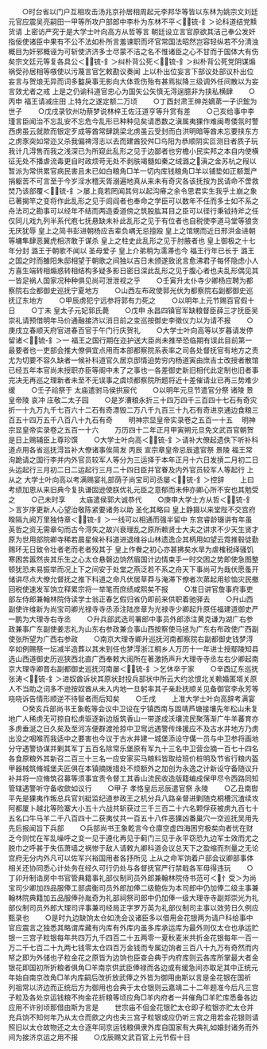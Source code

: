 <!-- { "loadSidebar": true } -->
　　○时台省以门户互相攻击汤兆京孙居相周起元李邦华等皆以东林为姚宗文刘廷元官应震吴亮嗣田一甲等所攻户部郎中李朴为东林不平＜锍-釒＞论科道结党黩货请  上密访严究于是大学士叶向高方从哲等言  朝廷设立言官原欲其洁己奉公发奸指佞使诸臣中果有不公不法如朴所言羞谏职而坏官常国法昭然岂容轻纵若不分清浊概目为奸邪概诬为可斩使济济多士尽蒙不洁之名不惟诸臣之心不甘而于国体大有伤矣宗文廷元等复各具公＜锍-釒＞纠朴背公死＜锍-釒＞纠朴背公死党阴谋煽祸受孙居相等嗾使以污蔑言官乞敕勘议奏闻  上以朴出位妄言下部议处部议朴出位妄言与贺烺无异而词多盭戾事无影向大体乖伤殆有甚焉拟降三级调外任间散以为妄言效尤者之戒  上是之仍谕科道官忠心为国矢公矢慎无淂逞臆非为挟私横肆
　　○丙申  福王请减庄田  上特允之遂定额二万顷
　　○丁酉封肃王绅尧嫡苐一子识鋐为世子
　　○戊戌录钦州功蔡梦说林梓王佐汪道亨等升赏有差
　　○己亥给事中李瑾言臣闻治不忘乱安不忘危今乱形已种种见矣请悉数之滇属夷猓作难闽粤倭氛时警西虏虽云就款而银定歹成等酋常肆跳梁北虏虽云受封而白洪明暗等酋未忘要挟东方之虏豕突如常迩又杀我偏禆淂志以去而建酋狡舛□鸟阳为恭顺阴实叵测日者质子玩我计几淂售而我之浅深已为所窥此乱形之见于边鄙者也穷檐小民实邦之本自内使横征无处不播虐流毒更自时政烦苛无处不剥肤竭髓如秦之绒潞之滇之金苏杭之叚以暂派为常供累官病民害且未已如白粮角□羊一切内库钱粮角□羊以铺垫如正额鬻产捐躯苦不可言至于今岁淫水稽天胥溺遍地真从来未有奇灾各该抚按为民请命不啻救焚乃该部覆＜锍-釒＞屡上竟若罔闻其何以起沟瘠之余令思君实生我乎土崩之象已著揭竿之变将作此乱形之见于闾阎者也奉命之学臣可以数年不任而多士如不系之舟法司之勘事可以经年不结而两造委道傍之筑股肱耳目之臣可以径行秉钺持斧之任仅同儿戏九列半系代庖七抚悬缺未补此乱形之见于有位者也自税使李道马堂等狼贪无厌犹辱  皇上之简书彭进朝杨应吉辈负嵎无忌擅殴  皇上之馆甥而近日邢洪金进朝等墉隼肆恶翼虎相济敢于谋杀  皇上之柱史此乱形之见于肘腋者也  皇上御极之十七年分封  潞王于朝歌不闻以  圣母爱子  皇上介弟稍为濡滞也今  福王行年已长于  潞王之国之时而雒阳朱邸相望于朝歌之间独以吉日未颁遂致讹言愈沸君子每怀隐虑小人方喜生端转相煽惑转相结构多疑多影日密日深此乱形之见于腹心者也夫乱形偶见其一皆足祸人国家况种种俱见尚可泄泄视之乎
　　○壬寅升太仆寺少卿杨应聘为都察院右佥都御史巡抚宁夏地方
　　○山西左布政使郭光伏为都察院右副都御史巡抚辽东地方
　　○甲辰虏犯宁远参将郭有力死之
　　○以明年上元节赐百官假十日
　　○丁未  皇太子元妃郭氏薨
　　○戊申  永昌四镇官军缺粮督臣薛三才抚臣吴崇礼请预借明年马价通融接济以消日前之变巡按御史李徵仪力以为请不报
　　○庚戌立春顺天府官进春百官于午门行庆贺礼
　　○大学士叶向高等以岁暮请发停留诸＜锍-釒＞一  福王之国行期在迩护送大臣尚未推举恐临期有误此目前第一最要者也一吏部会推大僚俱宜点用而本部都察院系表率之司各处督抚官有地方之责尤为切要不容久缺者一候补科道官久居京邸情迫势穷内杨道寅由庶吉士改授者散馆已经五年本官尚未授职亦臣等阁中未了之事也一各差御史新旧相代此定制也旧者事完决无再巡之理新者未至不无误事之虞顷都察院所题将近十差催请业已再三势难少缓
　　○壬子祫祭于  太庙遣驸马侯拱宸代
　　○以明年元旦节遣官分祭  诸陵  景皇帝陵  哀冲  庄敬二太子园
　　○是岁漕粮永折三十四万四千三百四十七石有奇灾折一十九万九千七百六十二石有奇漂毁二万八千九百三十九石有奇进京通边食粮三百五十四万五千八百八十九石有奇
　　明神宗显皇帝实录卷之五百一十五
　明神宗显皇帝实录卷之五百一十六
　　万历四十二年正月甲寅朔元旦免文武百官朝贺是日上赐辅臣上尊珍馔
　　○大学士叶向高＜锍-釒＞请补大僚起遗佚下听补科道点用各省巡抚淂旨补大僚诸事俟简发  丙辰  宣宗章皇帝忌辰遣官祭  景陵  福王常洵跪请之国行李并内外官员较军人等分为三运择于本年正月十六日发摃二月初二日头运起行三月初二日二运起行三月二十四日臣并官眷及内外官员较军人等起行  上从之  大学士叶向高以考满赐宴礼部荫子尚宝司司丞屡＜锍-釒＞控辞
　　上曰考绩加恩从来旧典今复执谦固逊使朕优礼元臣之意郁而未伸亦卿心所不安也其勉受之
　　○己未时享　　太庙遣侯郭大诚恭代
　　○庚申大学士方从哲＜锍-釒＞言岁序更新人心望治敬陈紧要诸务以助  圣化其略曰  皇上静摄以来堂陛不交宫府暌隔九阙万里独恃章＜锍-釒＞一线可以相通而强半留中  东宫睿龄辍讲有年虽英哲之资无需章句而古今淂失之故兴衰理乱之原所赖贤士大夫之讲求不少天生贤才原为世用部院卿寺稀若晨星候补科道进退维谷山林遗逸企其柄用如望云霓推毂徒勤赐环无日致令壮者老而老者殁其于  皇上作餋之初心亦甚拂矣水旱为虐榷税绎骚饥寒困苦嚣然丧其乐生之心太仓悬磬边饷然眉国计边情束手一时交困之势即使急图整顿犹恐未易振举而况上下之间安于处堂之燕泛若不系之舟天下事尚可为哉伏愿蚤开储讲尽点大僚允督抚之推下科道之命凡伏居草莽与淹滞下僚者次苐起用轸恤灾民撤回税使速发军饷立释累宗将一举笔而庶绩咸熙矣不报
　　○准日讲官詹事府事吏部左侍郎兼翰林院侍读学士翁正春乞假归省仍即前来供职着驰驿去
　　○升山西副使许维新为尚宝司卿光禄寺寺丞添注陆彦章为光禄寺少卿起升原任福建道御史严一鹏为大理寺右寺丞
　　○升兵部武选司署郎中事员外郎添注黄克谦为湖广右参政兼事广东副使姜志礼为山东右参政兼佥事山西按察使马拯为广东右布政使广西副使张所望为广西右参政
　　○南京大理寺卿升巡抚河南都察院右副都御史钱梦淂卒如例赐祭一坛减半造葬以其未到任也梦淂浙江桐乡人万历十一年进士授鄢陵知县选山西道御史历巡狭西北直广西奉敕大阅所在著激扬声升大理寺寺丞左右少卿起南京大理寺卿晋右副都御史巡抚河南屡＜锍-釒＞乞休卒于家
　　○辛酉辽东巡抚张涛＜锍-釒＞进奴酋诉状其原状封投兵部状中所云大约忿恨北关赖婚匿壻关原人不当助之词多不逊按奴酋从未入内地一旦躬率其子亲赴抚顺关见备御官李永芳等哓哓诉告情形顺逆不待智者而后知矣
　　○壬戌
　　上准大学士叶向高辞考满宴
　　○癸亥兵部尚书王象乾等会议中卫设在宁镇西南与固靖芦塘接壤先年松山未复地广人稀虏无可掠自松虏驱逐新边版筑香山一带遂成沃壤流民聚落渐广牛羊蕃育亦多虏垂涎之日久矣及至河冻便群渡抢掠中卫窎远遇警传烽援应不及古水井地方乃虏出没之咽喉而我适中之要害也今议于古水井建一城堡添设守傋一员与中卫参将画地分守遇警协谋并剿其军丁五百名除常乐堡原有军九十三名中卫营佥摘一百七十四名各食原粮外其新召二百三十三名一应安家买马粮料皆取给班价桩明及节省行粮内盔甲器械筑脩城堡夫匠俱在本镇摘拨措处不烦额外之加创为永逸之计新设守备随议升补并将一应脩筑召募等须事宜责令督工其香山流民收造版籍编成保甲尽令西路同知管辖遇警听守备收歛如议行
　　○甲子  孝恪皇后忌辰遣官祭  永陵
　　○乙丑南辔平先是猓夷作叛总兵官刘綎监纪道参政王之机分兵八路亲督进剿随克桐槽沉渣续攻阿都厦卜越北等险寨大小五十六战共斩获过三千三百二十六名颗俘获被虏九百七十五名口牛马羊二千八百四十二获夷仗共一百五十八件恶猓凶番巢穴一空巡抚吴用先先后报闻旨下兵部
　　○兵部尚书王象乾言今仓廪空虚四海困穷极矣向者忧在财乏今则忧在军乱噪呼之变一见于遵化再见于蓟门三见于永平窃恐九边军士效而尤之脱巾之呼甚于失伍萧墙之祸惨于敌人请敕九卿科道会议总天下之盈缩而剂量之无论宫府无分内外凡可以佐军兴裕国用者各抒所见  上从之命军饷着户部会议卿部事体相关还协同悉心计处务在经久可行仍处与各督抚官严行禁戢各军毋得违玩
　　○丁卯升制诰房中书官管典籍事礼部仪制司员外郎兼翰林院侍书范可＜忄受＞为尚宝司少卿加四品服俸工部虞衡司员外郎加俸二级鲍佐为本司郎中仍加俸二级主事兼翰林院典籍加五品服俸孙胤奇为礼部祠祭司郎中仍加俸一级大理寺寺副郑崇光为礼部仪制司员外郎大理司评事兼司经局正字罗万英为礼部仪制司主事以效劳日久例应甄录也
　　○是时九边缺饷太仓如洗会议诸臣多以借用金花银两为请户科给事中官应震言之独悉其略谓库藏有内库有外库内虽多库承运库为最外则仅太仓也承运贮银一三宫子粒银每年共四万九千四百二十五两零一夏秋麦米共折金花银每年一百一万二千七百二十九两七钱零太仓四百万金钱而专属边饷者三百八十九万有奇然而内帑之即为外储也子粒金花之原皆为边饷也臣查会典于内府库则云各库所掌最大者金银花即国初所折粮者俱角□羊南京供武臣俸禄而各边或有缓急间亦取足其中正统元年始自南京改角□羊内库嗣后改折放武俸之外皆为御用由斯以言是金花银在国祈  列祖常以济边而正统后方为御用也会典于太仓银则云嘉靖二十二年题准今后凡三宫子粒及各处京运钱粮不拘金花折粮等顷应角□羊内府者一并催角□羊贮库悉备各边应用不许别顷那借由斯为言是
　　世宗庙不伹金花银贮太仓即子粒银亦贮太仓并充兵饷不知何年乃从太仓而歛之内也夫三宫子粒银或应仍听三宫之用若金花银则请照旧以太仓故物还之太仓逐年同京运钱粮俱隶外库自国家有大典礼如婚封诸务而外间为接济京运之用不报
　　○戊辰赐文武百官上元节假十日
